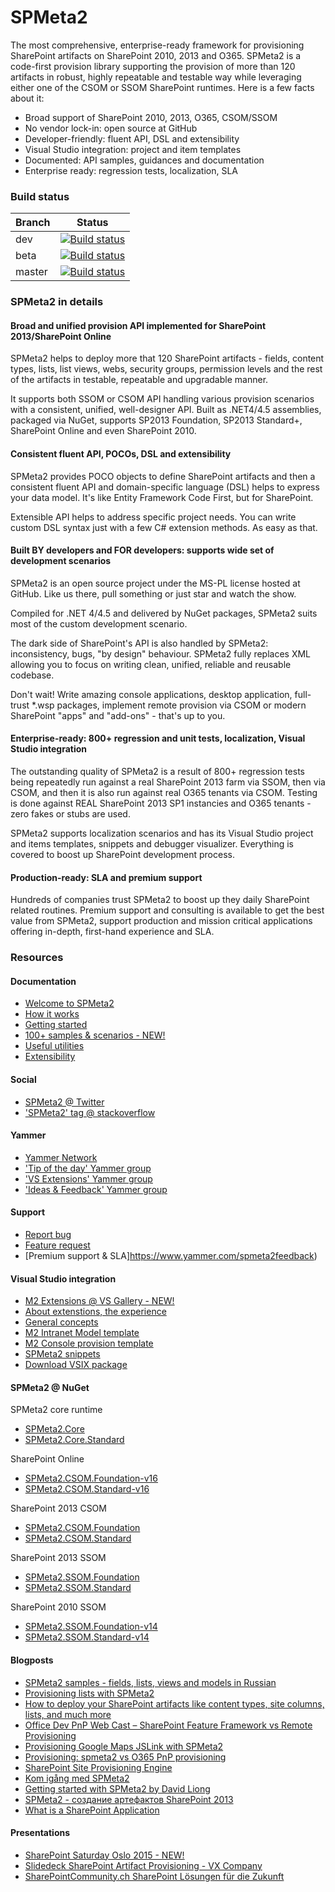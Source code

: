 ﻿# SPMeta2

The most comprehensive, enterprise-ready framework for provisioning SharePoint artifacts on SharePoint 2010, 2013 and O365. SPMeta2 is a code-first provision library supporting the provision of more than 120 artifacts in robust, highly repeatable and testable way while leveraging either one of the CSOM or SSOM SharePoint runtimes. Here is a few facts about it:

* Broad support of SharePoint 2010, 2013, O365, CSOM/SSOM
* No vendor lock-in: open source at GitHub
* Developer-friendly: fluent API, DSL and extensibility
* Visual Studio integration: project and item templates
* Documented: API samples, guidances and documentation
* Enterprise ready: regression tests, localization, SLA

### Build status
| Branch  | Status |
| ------------- | ------------- |
| dev   | [![Build status](https://ci.appveyor.com/api/projects/status/0ym3fts7hmrdjvy1/branch/dev?svg=true)](https://ci.appveyor.com/project/SubPointSupport/spmeta2/branch/dev)  |
| beta  | [![Build status](https://ci.appveyor.com/api/projects/status/0ym3fts7hmrdjvy1/branch/beta?svg=true)](https://ci.appveyor.com/project/SubPointSupport/spmeta2/branch/beta)  |
| master| [![Build status](https://ci.appveyor.com/api/projects/status/0ym3fts7hmrdjvy1/branch/master?svg=true)](https://ci.appveyor.com/project/SubPointSupport/spmeta2/branch/master) |

### SPMeta2 in details

#### Broad and unified provision API implemented for SharePoint 2013/SharePoint Online
SPMeta2 helps to deploy more that 120 SharePoint artifacts - fields, content types, lists, list views, webs, security groups, permission levels and the rest of the artifacts in testable, repeatable and upgradable manner. 

It supports both SSOM or CSOM API handling various provision scenarios with a consistent, unified, well-designer API. Built as .NET4/4.5 assemblies, packaged via NuGet, supports SP2013 Foundation, SP2013 Standard+, SharePoint Online and even SharePoint 2010.

#### Consistent fluent API, POCOs, DSL and extensibility
SPMeta2 provides POCO objects to define SharePoint artifacts and then a consistent fluent API and domain-specific language (DSL) helps to express your data model. It's like Entity Framework Code First, but for SharePoint. 

Extensible API helps to address specific project needs. You can write custom DSL syntax just with a few C# extension methods. As easy as that.

#### Built BY developers and FOR developers: supports wide set of development scenarios
SPMeta2 is an open source project under the MS-PL license hosted at GitHub. Like us there, pull something or just star and watch the show.

Compiled for .NET 4/4.5 and delivered by NuGet packages, SPMeta2 suits most of the custom development scenario.

The dark side of SharePoint's API is also handled by SPMeta2: inconsistency, bugs, "by design" behaviour. SPMeta2 fully replaces XML allowing you to focus on writing clean, unified, reliable and reusable codebase. 

Don't wait! Write amazing console applications, desktop application, full-trust *.wsp packages, implement remote provision via CSOM or modern SharePoint "apps" and "add-ons" - that's up to you.

#### Enterprise-ready: 800+ regression and unit tests, localization, Visual Studio integration
The outstanding quality of SPMeta2 is a result of 800+ regression tests being repeatedly run against a real SharePoint 2013 farm via SSOM, then via CSOM, and then it is also run against real O365 tenants via CSOM. Testing is done against REAL SharePoint 2013 SP1 instancies and O365 tenants - zero fakes or stubs are used.

SPMeta2 supports localization scenarios and has its Visual Studio project and items templates, snippets and debugger visualizer. Everything is covered to boost up SharePoint development process.

#### Production-ready: SLA and premium support
Hundreds of companies trust SPMeta2 to boost up they daily SharePoint related routines. Premium support and consulting is available to get the best value from SPMeta2, support production and mission critical applications offering in-depth, first-hand experience and SLA. 

### Resources

#### Documentation
* [Welcome to SPMeta2](http://docs.subpointsolutions.com/spmeta2/)
* [How it works](http://docs.subpointsolutions.com/spmeta2/basics/getting-started/) 
* [Getting started](http://docs.subpointsolutions.com/spmeta2/basics/getting-started/)
* [100+ samples & scenarios - NEW!](http://docs.subpointsolutions.com/spmeta2/scenarios/)
* [Useful utilities](http://docs.subpointsolutions.com/spmeta2/utils/)
* [Extensibility](http://docs.subpointsolutions.com/spmeta2/extensibility/)

#### Social
* [SPMeta2 @ Twitter](http://twitter.com/spmeta2)
* ['SPMeta2' tag @ stackoverflow](http://stackoverflow.com/search?q=spmeta2)

#### Yammer
* [Yammer Network](http://docs.subpointsolutions.com/spmeta2/)
* ['Tip of the day' Yammer group](https://www.yammer.com/spmeta2feedback/#/threads/inGroup?type=in_group&feedId=5963084)
* ['VS Extensions' Yammer group](https://www.yammer.com/spmeta2feedback/#/threads/inGroup?type=in_group&feedId=6192273)
* ['Ideas & Feedback' Yammer group](https://www.yammer.com/spmeta2feedback/#/threads/inGroup?type=in_group&feedId=4881224)

#### Support
* [Report bug](https://www.yammer.com/spmeta2feedback)
* [Feature request](https://www.yammer.com/spmeta2feedback) 
* [Premium support & SLA]https://www.yammer.com/spmeta2feedback)

#### Visual Studio integration

* [M2 Extensions @ VS Gallery - NEW!](https://visualstudiogallery.msdn.microsoft.com/364a867c-5b39-447b-88b8-afb093b75b93)
* [About extenstions, the experience](https://github.com/SubPointSolutions/spmeta2-vsixextensions/wiki)
* [General concepts](https://github.com/SubPointSolutions/spmeta2-vsixextensions/wiki/General-concepts)
* [M2 Intranet Model template](https://github.com/SubPointSolutions/spmeta2-vsixextensions/wiki/M2-Intranet-Model-project)
* [M2 Console provision template](https://github.com/SubPointSolutions/spmeta2-vsixextensions/wiki/M2-Console-Provision-project)
* [SPMeta2 snippets](https://github.com/SubPointSolutions/spmeta2-vsixextensions/wiki/M2-Snippets)
* [Download VSIX package](https://github.com/SubPointSolutions/spmeta2-vsixextensions/tree/master/Releases)

#### SPMeta2 @ NuGet
SPMeta2 core runtime
* [SPMeta2.Core](https://www.nuget.org/packages/SPMeta2.Core/)
* [SPMeta2.Core.Standard](https://www.nuget.org/packages/SPMeta2.Core.Standard/)

SharePoint Online
* [SPMeta2.CSOM.Foundation-v16](https://www.nuget.org/packages/SPMeta2.CSOM.Foundation-v16/)
* [SPMeta2.CSOM.Standard-v16](https://www.nuget.org/packages/SPMeta2.CSOM.Standard-v16/)

SharePoint 2013 CSOM
* [SPMeta2.CSOM.Foundation](https://www.nuget.org/packages/SPMeta2.CSOM.Foundation/)
* [SPMeta2.CSOM.Standard](https://www.nuget.org/packages/SPMeta2.CSOM.Standard/)

SharePoint 2013 SSOM
* [SPMeta2.SSOM.Foundation](https://www.nuget.org/packages/SPMeta2.SSOM.Foundation/)
* [SPMeta2.SSOM.Standard](https://www.nuget.org/packages/SPMeta2.SSOM.Standard/)

SharePoint 2010 SSOM
* [SPMeta2.SSOM.Foundation-v14](https://www.nuget.org/packages/SPMeta2.SSOM.Foundation-v14/)
* [SPMeta2.SSOM.Standard-v14](https://www.nuget.org/packages/SPMeta2.SSOM.Standard-v14/)

#### Blogposts
* [SPMeta2 samples - fields, lists, views and models in Russian](http://www.dzsoft.ru/post/spmeta2-samples)
* [Provisioning lists with SPMeta2](http://oleksiionsoftware.com/post/spmeta2-provisioning-lists)
* [How to deploy your SharePoint artifacts like content types, site columns, lists, and much more](http://rolandoldengarm.com/index.php/2016/06/24/how-to-deploy-your-sharepoint-artifacts-like-content-types-site-columns-lists-and-much-more/)
* [Office Dev PnP Web Cast – SharePoint Feature Framework vs Remote Provisioning](http://dev.office.com/blogs/feature-framework-vs-remote-provisioning)
* [Provisioning Google Maps JSLink with SPMeta2](http://chuvash.eu/2015/12/15/provisioning-google-maps-jslink-with-spmeta2/)
* [Provisioning: spmeta2 vs O365 PnP provisioning](http://blog.repsaj.nl/index.php/2015/05/o365-provisioning-spmeta2-vs-o365-pnp-provisioning/)
* [SharePoint Site Provisioning Engine](http://wp.sjkp.dk/sharepoint-site-provisioning-engine/)
* [Kom igång med SPMeta2](http://chuvash.eu/2015/09/17/kom-igang-med-spmeta2/)
* [Getting started with SPMeta2 by David Liong](https://davidliong.wordpress.com/2015/09/03/spmeta2/)
* [SPMeta2 - создание артeфактов SharePoint 2013](http://blog.cibpoint.ru/post/spmeta2-sharepoint2013-codebase-artifacts-provision/)
* [What is a SharePoint Application](http://chuvash.eu/2015/10/14/what-is-a-sharepoint-application/)

#### Presentations
* [SharePoint Saturday Oslo 2015 - NEW!](http://yuriburger.net/2015/10/17/slidedeck-sharepoint-saturday-oslo-2015-now-available/)
* [Slidedeck SharePoint Artifact Provisioning - VX Company](http://www.werkenbijvxcompany.nl/wp-content/uploads/2015/05/Provisioning-SharePoint-Artifacts-Blog.pdf)
* [SharePointCommunity.ch SharePoint Lösungen für die Zukunft](http://www.slideshare.net/fiddich1/sharepointcommunitych-sharepoint-lsungen-fr-die-zukunft)
